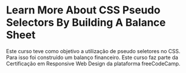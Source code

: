 # Learn More About CSS Pseudo Selectors By Building A Balance Sheet

Este curso teve como objetivo a utilização de pseudo seletores no CSS. Para isso foi construído um balanço financeiro. Este curso faz parte da Certificação em Responsive Web Design da plataforma freeCodeCamp.